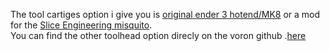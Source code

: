 The tool cartiges option i give you is [original ender 3 hotend/MK8](https://www.3djake.fr/creality-3d/hotend-4) or a mod for the [Slice Engineering misquito](https://www.3djake.fr/slice-engineering/mosquito-magnum).  
You can find the other toolhead option direcly on the voron github .[here](https://github.com/VoronDesign/Voron-Afterburner/tree/afterburner/STLs/Printheads)
